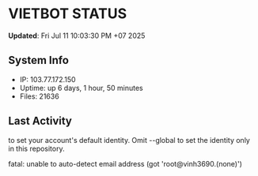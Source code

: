 # VIETBOT STATUS
**Updated**: Fri Jul 11 10:03:30 PM +07 2025

## System Info
- IP: 103.77.172.150
- Uptime: up 6 days, 1 hour, 50 minutes
- Files: 21636

## Last Activity

to set your account's default identity.
Omit --global to set the identity only in this repository.

fatal: unable to auto-detect email address (got 'root@vinh3690.(none)')

